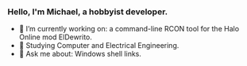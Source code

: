 ### Hello, I'm Michael, a hobbyist developer.

- 🔭 I’m currently working on: a command-line RCON tool for the Halo Online mod ElDewrito.
- 🌱 Studying Computer and Electrical Engineering.
- 💬 Ask me about: Windows shell links. 
